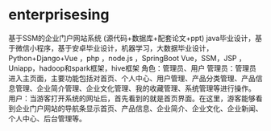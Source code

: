 # enterprisesing
 基于SSM的企业门户网站系统 (源代码+数据库+配套论文+ppt) java毕业设计，基于微信小程序，基于安卓毕业设计，机器学习，大数据毕业设计，Python+Django+Vue ，php ，node.js ，SpringBoot Vue，SSM，JSP ，Uniapp，hadoop和spark框架，hive框架 角色：管理员、用户  管理员：管理员进入主页面，主要功能包括对首页、个人中心、用户管理、产品分类管理、产品信息管理、企业简介管理、企业文化管理、我的收藏管理、系统管理等进行操作。  用户：当游客打开系统的网址后，首先看到的就是首页界面。在这里，游客能够看到企业门户网站的导航条显示首页、产品信息、企业简介、企业文化、企业新闻、个人中心、后台管理等。
